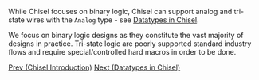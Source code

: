 While Chisel focuses on binary logic, Chisel can support analog and tri-state wires with the `Analog` type - see [Datatypes in Chisel](Datatypes-in-Chisel).

We focus on binary logic designs as they constitute the vast majority of designs in practice. Tri-state logic are poorly supported standard industry flows and require special/controlled hard macros in order to be done.

[Prev (Chisel Introduction)](Chisel-Introduction)  [Next (Datatypes in Chisel)](Datatypes-in-Chisel)